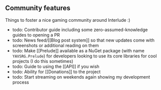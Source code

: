 ## Community features
Things to foster a nice gaming community around Interlude :)

- todo: Contributor guide including some zero-assumed-knowledge guides to opening a PR
- todo: News feed/[[Blog post system]] so that new updates come with screenshots or additional reading on them
- todo: Make [[Prelude]] available as a NuGet package (with name `YAVSRG.Prelude`) for developers looking to use its core libraries for cool projects (I do this sometimes)
- todo: Guide to using the [[API]] if you wish
- todo: Ability for [[Donations]] to the project
- todo: Start streaming on weekends again showing my development process
